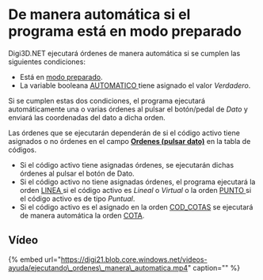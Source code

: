 # De manera automática si el programa está en modo preparado

Digi3D.NET ejecutará órdenes de manera automática si se cumplen las siguientes condiciones:

* Está en [modo preparado](modo-preparado.md).
* La variable booleana [AUTOMATICO ](../../../ventana-de-dibujo/variables/a/automatico.md)tiene asignado el valor _Verdadero_.

Si se cumplen estas dos condiciones, el programa ejecutará automáticamente una o varias órdenes al pulsar el botón/pedal de _Dato_ y enviará las coordenadas del dato a dicha orden.

Las órdenes que se ejecutarán dependerán de si el código activo tiene asignados o no órdenes en el campo [**Ordenes \(pulsar dato\)**](../../../../editor-de-tablas-de-codigos/pestanas/codigos/propiedades-del-codigo.md#ordenes-pulsar-dato) en la tabla de códigos.

* Si el código activo tiene asignadas órdenes, se ejecutarán dichas órdenes al pulsar el botón de Dato.
* Si el código activo no tiene asignadas órdenes, el programa ejecutará la orden [LINEA ](../../../ventana-de-dibujo/ordenes/l/linea.md)si el código activo es _Lineal_ o _Virtual_ o la orden [PUNTO ](../../../ventana-de-dibujo/ordenes/p/punto.md)si el código activo es de tipo _Puntual_.
* Si el código activo es el asignado en la orden [COD\_COTAS](../../../ventana-de-dibujo/ordenes/c/cod-cotas.md) se ejecutará de manera automática la orden [COTA](../../../ventana-de-dibujo/ordenes/c/cota.md).

## Vídeo

{% embed url="https://digi21.blob.core.windows.net/videos-ayuda/ejecutando\_ordenes\_manera\_automatica.mp4" caption="" %}

